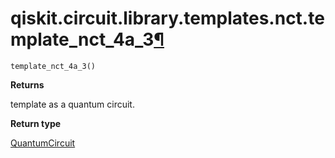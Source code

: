 # qiskit.circuit.library.templates.nct.template\_nct\_4a\_3[¶](#qiskit-circuit-library-templates-nct-template-nct-4a-3 "Permalink to this headline")

<span id="undefined" />

`template_nct_4a_3()`

**Returns**

template as a quantum circuit.

**Return type**

[QuantumCircuit](qiskit.circuit.QuantumCircuit#qiskit.circuit.QuantumCircuit "qiskit.circuit.QuantumCircuit")
